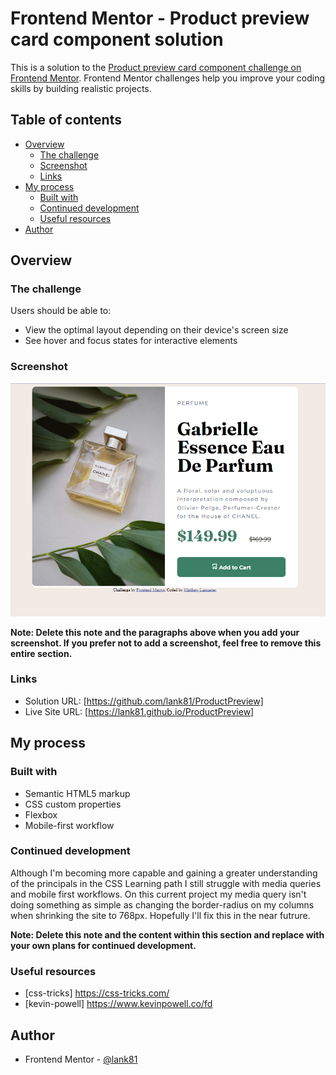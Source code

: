 # Frontend Mentor - Product preview card component solution

This is a solution to the [Product preview card component challenge on Frontend Mentor](https://www.frontendmentor.io/challenges/product-preview-card-component-GO7UmttRfa). Frontend Mentor challenges help you improve your coding skills by building realistic projects. 

## Table of contents

- [Overview](#overview)
  - [The challenge](#the-challenge)
  - [Screenshot](#screenshot)
  - [Links](#links)
- [My process](#my-process)
  - [Built with](#built-with)
  - [Continued development](#continued-development)
  - [Useful resources](#useful-resources)
- [Author](#author)

## Overview

### The challenge

Users should be able to:

- View the optimal layout depending on their device's screen size
- See hover and focus states for interactive elements

### Screenshot

![](./images/product_preview.png)

**Note: Delete this note and the paragraphs above when you add your screenshot. If you prefer not to add a screenshot, feel free to remove this entire section.**

### Links

- Solution URL: [https://github.com/lank81/ProductPreview]
- Live Site URL: [https://lank81.github.io/ProductPreview]

## My process

### Built with

- Semantic HTML5 markup
- CSS custom properties
- Flexbox
- Mobile-first workflow

### Continued development

Although I'm becoming more capable and gaining a greater understanding of the principals in the CSS Learning path I still struggle with media queries and mobile first workflows.  On this current project my media query isn't doing something as simple as changing the border-radius on my columns when shrinking the site to 768px.  Hopefully I'll fix this in the near futrure.

**Note: Delete this note and the content within this section and replace with your own plans for continued development.**

### Useful resources

- [css-tricks] https://css-tricks.com/
- [kevin-powell] https://www.kevinpowell.co/fd

## Author

- Frontend Mentor - [@lank81](https://www.frontendmentor.io/profile/lank81)
